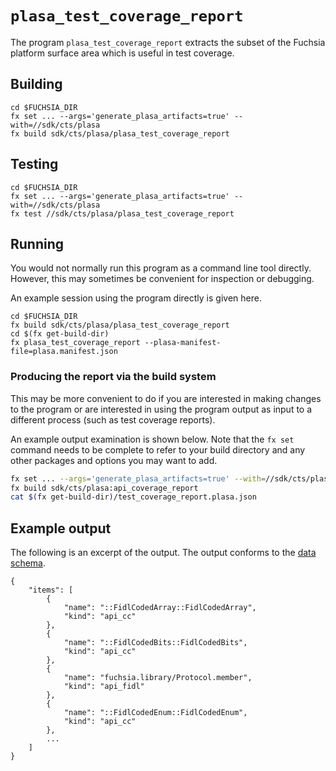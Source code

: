 # `plasa_test_coverage_report`

The program `plasa_test_coverage_report` extracts the subset of the
Fuchsia platform surface area which is useful in test coverage.

## Building


```
cd $FUCHSIA_DIR
fx set ... --args='generate_plasa_artifacts=true' --with=//sdk/cts/plasa
fx build sdk/cts/plasa/plasa_test_coverage_report
```

## Testing

```
cd $FUCHSIA_DIR
fx set ... --args='generate_plasa_artifacts=true' --with=//sdk/cts/plasa
fx test //sdk/cts/plasa/plasa_test_coverage_report
```

## Running

You would not normally run this program as a command line tool
directly.  However, this may sometimes be convenient for inspection
or debugging.

An example session using the program directly is given here.

```
cd $FUCHSIA_DIR
fx build sdk/cts/plasa/plasa_test_coverage_report
cd $(fx get-build-dir)
fx plasa_test_coverage_report --plasa-manifest-file=plasa.manifest.json
```

### Producing the report via the build system

This may be more convenient to do if you are interested in making changes to
the program or are interested in using the program output as input to a
different process (such as test coverage reports).

An example output examination is shown below. Note that the `fx set` command
needs to be complete to refer to your build directory and any other packages
and options you may want to add.

```bash
fx set ... --args='generate_plasa_artifacts=true' --with=//sdk/cts/plasa
fx build sdk/cts/plasa:api_coverage_report
cat $(fx get-build-dir)/test_coverage_report.plasa.json
```

## Example output

The following is an excerpt of the output. The output conforms to
the [data schema][sch].

[sch]: schema/test_coverage_report.schema.json

```
{
    "items": [
        {
            "name": "::FidlCodedArray::FidlCodedArray",
            "kind": "api_cc"
        },
        {
            "name": "::FidlCodedBits::FidlCodedBits",
            "kind": "api_cc"
        },
        {
            "name": "fuchsia.library/Protocol.member",
            "kind": "api_fidl"
        },
        {
            "name": "::FidlCodedEnum::FidlCodedEnum",
            "kind": "api_cc"
        },
        ...
    ]
}
```
